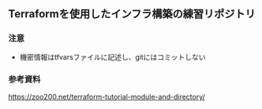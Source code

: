 ## Terraformを使用したインフラ構築の練習リポジトリ

### 注意
* 機密情報はtfvarsファイルに記述し、gitにはコミットしない

### 参考資料
https://zoo200.net/terraform-tutorial-module-and-directory/
